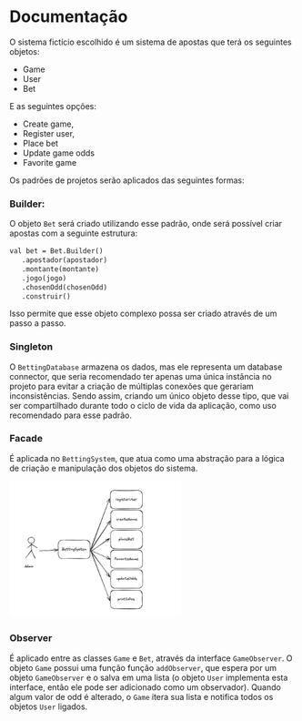 # Documentação

O sistema fictício escolhido é um sistema de apostas que terá os seguintes objetos:

- Game
- User
- Bet

E as seguintes opções:

- Create game,
- Register user,
- Place bet
- Update game odds
- Favorite game

Os padrões de projetos serão aplicados das seguintes formas:

### Builder:

O objeto `Bet` será criado utilizando esse padrão, onde será possível criar apostas com a seguinte estrutura:

```
val bet = Bet.Builder()
   .apostador(apostador)
   .montante(montante)
   .jogo(jogo)
   .chosenOdd(chosenOdd)
   .construir()
```

Isso permite que esse objeto complexo possa ser criado através de um passo a passo.

### Singleton

O `BettingDatabase` armazena os dados, mas ele representa um database connector, que seria recomendado ter apenas uma
única instância no projeto para evitar a criação de múltiplas conexões que gerariam inconsistências. Sendo assim, criando um único objeto desse tipo, que vai ser compartilhado durante todo o ciclo de vida da aplicação, como uso recomendado para esse padrão.

### Facade

É aplicada no `BettingSystem`, que atua como uma abstração para a lógica de criação e
manipulação dos objetos do sistema.

<img width="60%" src="img1.png" />


### Observer

É aplicado entre as classes `Game` e `Bet`, através da interface `GameObserver`. O objeto `Game` possui uma função
função `addObserver`, que espera por um objeto `GameObserver` e o salva em uma lista (o objeto `User` implementa esta
interface, então ele pode ser adicionado como um observador). Quando algum valor de odd é alterado, o `Game` itera sua lista e notifica todos os objetos `User` ligados.

